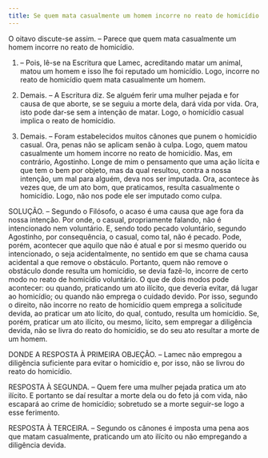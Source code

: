 ```yaml
---
title: Se quem mata casualmente um homem incorre no reato de homicídio
---
```


O oitavo discute-se assim. – Parece que quem mata casualmente um homem incorre no reato de homicídio.  

1. – Pois, lê-se na Escritura que Lamec, acreditando matar um animal, matou um homem e isso lhe foi reputado um homicídio. Logo, incorre no reato de homicídio quem mata casualmente um homem.  

2. Demais. – A Escritura diz. Se alguém ferir uma mulher pejada e for causa de que aborte, se se seguiu a morte dela, dará vida por vida. Ora, isto pode dar-se sem a intenção de matar. Logo, o homicídio casual implica o reato de homicídio.  

3. Demais. – Foram estabelecidos muitos cânones que punem o homicídio casual. Ora, penas não se aplicam senão à culpa. Logo, quem matou casualmente um homem incorre no reato de homicídio.  Mas, em contrário, Agostinho. Longe de mim o pensamento que uma ação lícita e que tem o bem por objeto, mas da qual resultou, contra a nossa intenção, um mal para alguém, deva nos ser imputada. Ora, acontece às vezes que, de um ato bom, que praticamos, resulta casualmente o homicídio. Logo, não nos pode ele ser imputado como culpa.  

SOLUÇÃO. – Segundo o Filósofo, o acaso é uma causa que age fora da nossa intenção. Por onde, o casual, propriamente falando, não é intencionado nem voluntário. E, sendo todo pecado voluntário, segundo Agostinho, por consequência, o casual, como tal, não é pecado. Pode, porém, acontecer que aquilo que não é atual e por si mesmo querido ou intencionado, o seja acidentalmente, no sentido em que se chama causa acidental a que remove o obstáculo. Portanto, quem não remove o obstáculo donde resulta um homicídio, se devia fazê-lo, incorre de certo modo no reato de homicídio voluntário. O que de dois modos pode acontecer: ou quando, praticando um ato ilícito, que deveria evitar, dá lugar ao homicídio; ou quando não emprega o cuidado devido. Por isso, segundo o direito, não incorre no reato de homicídio quem emprega a solicitude devida, ao praticar um ato lícito, do qual, contudo, resulta um homicídio. Se, porém, praticar um ato ilícito, ou mesmo, lícito, sem empregar a diligência devida, não se livra do reato do homicídio, se do seu ato resultar a morte de um homem.  

DONDE A RESPOSTA À PRIMEIRA OBJEÇÃO. – Lamec não empregou a diligência suficiente para evitar o homicídio e, por isso, não se livrou do reato do homicídio.  

RESPOSTA À SEGUNDA. – Quem fere uma mulher pejada pratica um ato ilícito. E portanto se daí resultar a morte dela ou do feto já com vida, não escapará ao crime de homicídio; sobretudo se a morte seguir-se logo a esse ferimento. 

RESPOSTA À TERCEIRA. – Segundo os cânones é imposta uma pena aos que matam casualmente, praticando um ato ilícito ou não empregando a diligência devida.